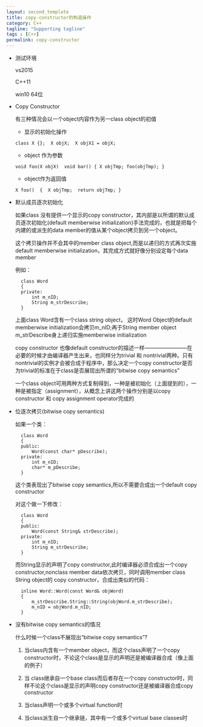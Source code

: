 ```yaml
---
layout: second_template
title: copy-constructor的构造操作
category: C++
tagline: "Supporting tagline"
tags : [C++]
permalink: copy-constructor
---
```


* 测试环境
	
	vs2015

	C++11	

	win10 64位

* Copy Constructor

	有三种情况会以一个object内容作为另一class object的初值

	- 显示的初始化操作 

	`
	class X {}; 
	X objX; 
	X objX1 = objX;
	`

	- object 作为参数

	`
	void foo(X objX) 
	void bar()
	{
		X objTmp;
		foo(objTmp);
	}
	`

	- object作为返回值

	`
	X foo() 
	{ 
		X objTmp; 
		return objTmp;
	}
	`

* 默认成员逐次初始化

	如果class 没有提供一个显示的copy constructor，其内部是以所谓的默认成员逐次初始化(default memberwise initialization)手法完成的，也就是把每个内建的或派生的data member的值从某个object拷贝到另一个object。

	这个拷贝操作并不会其中的member class object,而是以递归的方式再次实施default memberwise initialization，其完成方式就好像分别设定每个data member

	例如：

		class Word
		{
		private:
			int m_nID;
			String m_strDescribe;
		}

	上面class Word含有一个class string object， 这时Word Object的default memberwise initialization会拷贝m_nID;再于String
	member object m_strDescribe身上递归实施memberwise initialization

	copy constructor 也像default constructor的描述一样————————在必要的时候才由编译器产生出来，也同样分为trivial 和 nontrivial两种。只有nontrivial的实例才会被合成于程序中，那么决定一个copy constructor是否为trivial的标准在于class是否展现出所谓的“bitwise copy semantics”

	一个class object可用两种方式复制得到，一种是被初始化（上面提到的），一种是被指定（assignment），从概念上讲这两个操作分别是以copy constructor 和 copy assignment operator完成的

* 位逐次拷贝(bitwise copy semantics)

	如果一个类：

		class Word
		{
		public:
			Word(const char* pDescribe);
		private:
			int m_nID;
			char* m_pDescribe;
		}

	这个类表现出了bitwise copy semantics,所以不需要合成出一个default copy constructor

	对这个做一下修改：

		class Word
		{
		public:
			Word(const String& strDescribe);
		private:
			int m_nID;
			String m_strDescribe;
		}

	而String显示的声明了copy constructor,此时编译器必须合成出一个copy constructor,nonclass member data依次拷贝，同时调用member class String object的
	copy constructor，合成出类似的代码：

		inline Word::Word(const Word& objWord)
		{
			m_strDescribe.String::String(objWord.m_strDescribe);
			m_nID = objWord.m_nID;
		}

* 没有bitwise copy semantics的情况

	什么时候一个class不展现出“bitwise copy semantics”?

	1. 当class内含有一个member object，而这个class声明了一个copy constructor时，不论这个class是显示的声明还是被编译器合成（像上面的例子）

	2. 当 class继承自一个base class而后者存在一个copy constructor时，同样不论这个class是显示的声明copy constructor还是被编译器合成copy constructor

	3. 当class声明一个或多个virtual function时

	4. 当class派生自一个继承链，其中有一个或多个virtual base classes时

